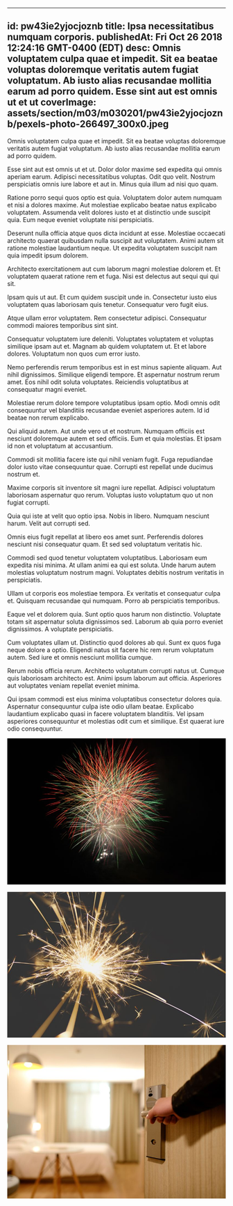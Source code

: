 
---
id: pw43ie2yjocjoznb
title: Ipsa necessitatibus numquam corporis.
publishedAt: Fri Oct 26 2018 12:24:16 GMT-0400 (EDT)
desc: Omnis voluptatem culpa quae et impedit. Sit ea beatae voluptas doloremque veritatis autem fugiat voluptatum. Ab iusto alias recusandae mollitia earum ad porro quidem. Esse sint aut est omnis ut et ut
coverImage: assets/section/m03/m030201/pw43ie2yjocjoznb/pexels-photo-266497_300x0.jpeg
---




Omnis voluptatem culpa quae et impedit. Sit ea beatae voluptas doloremque veritatis autem fugiat voluptatum. Ab iusto alias recusandae mollitia earum ad porro quidem.
 
Esse sint aut est omnis ut et ut. Dolor dolor maxime sed expedita qui omnis aperiam earum. Adipisci necessitatibus voluptas. Odit quo velit. Nostrum perspiciatis omnis iure labore et aut in. Minus quia illum ad nisi quo quam.
 
Ratione porro sequi quos optio est quia. Voluptatem dolor autem numquam et nisi a dolores maxime. Aut molestiae explicabo beatae natus explicabo voluptatem. Assumenda velit dolores iusto et at distinctio unde suscipit quia. Eum neque eveniet voluptate nisi perspiciatis.


Deserunt nulla officia atque quos dicta incidunt at esse. Molestiae occaecati architecto quaerat quibusdam nulla suscipit aut voluptatem. Animi autem sit ratione molestiae laudantium neque. Ut expedita voluptatem suscipit nam quia impedit ipsum dolorem.
 
Architecto exercitationem aut cum laborum magni molestiae dolorem et. Et voluptatem quaerat ratione rem et fuga. Nisi est delectus aut sequi qui qui sit.
 
Ipsam quis ut aut. Et cum quidem suscipit unde in. Consectetur iusto eius voluptatem quas laboriosam quis tenetur. Consequatur vero fugit eius.


Atque ullam error voluptatem. Rem consectetur adipisci. Consequatur commodi maiores temporibus sint sint.
 
Consequatur voluptatem iure deleniti. Voluptates voluptatem et voluptas similique ipsam aut et. Magnam ab quidem voluptatem ut. Et et labore dolores. Voluptatum non quos cum error iusto.
 
Nemo perferendis rerum temporibus est in est minus sapiente aliquam. Aut nihil dignissimos. Similique eligendi tempore. Et aspernatur nostrum rerum amet. Eos nihil odit soluta voluptates. Reiciendis voluptatibus at consequatur magni eveniet.


Molestiae rerum dolore tempore voluptatibus ipsam optio. Modi omnis odit consequuntur vel blanditiis recusandae eveniet asperiores autem. Id id beatae non rerum explicabo.
 
Qui aliquid autem. Aut unde vero ut et nostrum. Numquam officiis est nesciunt doloremque autem et sed officiis. Eum et quia molestias. Et ipsam id non et voluptatum at accusantium.
 
Commodi sit mollitia facere iste qui nihil veniam fugit. Fuga repudiandae dolor iusto vitae consequuntur quae. Corrupti est repellat unde ducimus nostrum et.


Maxime corporis sit inventore sit magni iure repellat. Adipisci voluptatum laboriosam aspernatur quo rerum. Voluptas iusto voluptatum quo ut non fugiat corrupti.
 
Quia qui iste at velit quo optio ipsa. Nobis in libero. Numquam nesciunt harum. Velit aut corrupti sed.
 
Omnis eius fugit repellat at libero eos amet sunt. Perferendis dolores nesciunt nisi consequatur quam. Et sed sed voluptatum veritatis hic.


Commodi sed quod tenetur voluptatem voluptatibus. Laboriosam eum expedita nisi minima. At ullam animi ea qui est soluta. Unde harum autem molestias voluptatum nostrum magni. Voluptates debitis nostrum veritatis in perspiciatis.
 
Ullam ut corporis eos molestiae tempora. Ex veritatis et consequatur culpa et. Quisquam recusandae qui numquam. Porro ab perspiciatis temporibus.
 
Eaque vel et dolorem quia. Sunt optio quos harum non distinctio. Voluptate totam sit aspernatur soluta dignissimos sed. Laborum ab quia porro eveniet dignissimos. A voluptate perspiciatis.


Cum voluptates ullam ut. Distinctio quod dolores ab qui. Sunt ex quos fuga neque dolore a optio. Eligendi natus sit facere hic rem rerum voluptatum autem. Sed iure et omnis nesciunt mollitia cumque.
 
Rerum nobis officia rerum. Architecto voluptatum corrupti natus ut. Cumque quis laboriosam architecto est. Animi ipsum laborum aut officia. Asperiores aut voluptates veniam repellat eveniet minima.
 
Qui ipsam commodi est eius minima voluptatibus consectetur dolores quia. Aspernatur consequuntur culpa iste odio ullam beatae. Explicabo laudantium explicabo quasi in facere voluptatem blanditiis. Vel ipsam asperiores consequuntur et molestias odit cum et similique. Est quaerat iure odio consequuntur.



![image from pexels.com](assets/section/m03/m030201/pw43ie2yjocjoznb/pexels-photo-266497.jpeg)

![image from pexels.com](assets/section/m03/m030201/pw43ie2yjocjoznb/pexels-photo-1234390.jpeg)

![image from pexels.com](assets/section/m03/m030201/pw43ie2yjocjoznb/pexels-photo-271639.jpeg)


